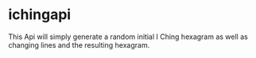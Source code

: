 # ichingapi

This Api will simply generate a random initial I Ching hexagram as well as changing lines and the resulting hexagram. 
